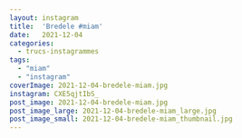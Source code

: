 ```yaml
---
layout: instagram
title:  'Bredele #miam'
date:   2021-12-04
categories: 
  - trucs-instagrammes
tags:
  - "miam"
  - "instagram"
coverImage: 2021-12-04-bredele-miam.jpg
instagram: CXE5qjtIbS_
post_image: 2021-12-04-bredele-miam.jpg
post_image_large: 2021-12-04-bredele-miam_large.jpg
post_image_small: 2021-12-04-bredele-miam_thumbnail.jpg
---
```



